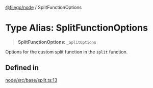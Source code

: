 [@filego/node](../README.md) / SplitFunctionOptions

# Type Alias: SplitFunctionOptions

> **SplitFunctionOptions**: `_SplitOptions`

Options for the custom split function in the `split` function.

## Defined in

[node/src/base/split.ts:13](https://github.com/alpheustangs/filego.js/blob/75c07655f62c9155e0e20706754cb14cbd642fe5/packages/node/src/base/split.ts#L13)
